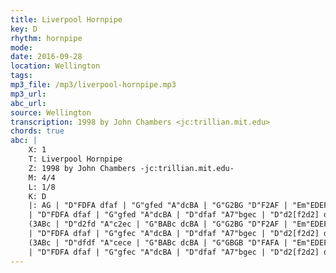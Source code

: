 ```yaml
---
title: Liverpool Hornpipe
key: D
rhythm: hornpipe
mode: 
date: 2016-09-28
location: Wellington
tags: 
mp3_file: /mp3/liverpool-hornpipe.mp3
mp3_url: 
abc_url: 
source: Wellington
transcription: 1998 by John Chambers <jc:trillian.mit.edu>
chords: true
abc: |
    X: 1
    T: Liverpool Hornpipe
    Z: 1998 by John Chambers -jc:trillian.mit.edu-
    M: 4/4
    L: 1/8
    K: D
    |: AG | "D"FDFA dfaf | "G"gfed "A"dcBA | "G"G2BG "D"F2AF | "Em"EDEF "A7"GBAG |
    | "D"FDFA dfaf | "G"gfed "A"dcBA | "D"dfaf "A7"bgec | "D"d2[f2d2] d2 :|
    (3ABc | "D"d2fd "A"c2ec | "G"BABc dcBA | "G"G2BG "D"F2AF | "Em"EDEF "A7"GBAG |
    | "D"FDFA dfaf | "G"gfec "A"dcBA | "D"dfaf "A7"bgec | "D"d2[f2d2] d2 |]
    (3ABc | "D"dfdf "A"cece | "G"BABc dcBA | "G"GBGB "D"FAFA | "Em"EDEF "A7"GBAG |
    | "D"FDFA dfaf | "G"gfec "A"dcBA | "D"dfaf "A7"bgec | "D"d2[f2d2] d2 |]
---
```


